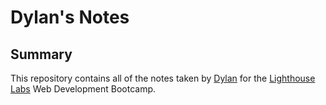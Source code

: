 # Dylan's Notes

## Summary


This repository contains all of the notes taken by [Dylan](https://github.com/dpirrott) for the [Lighthouse Labs](https://www.lighthouselabs.ca/) Web Development Bootcamp.